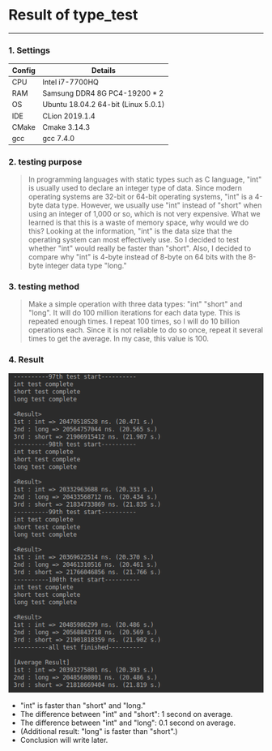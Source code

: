 # Result of type_test
-----------------------

### 1. Settings

|Config|Details|
|------|-------|
|CPU|Intel i7-7700HQ|
|RAM|Samsung DDR4 8G PC4-19200 * 2|
|OS|Ubuntu 18.04.2 64-bit (Linux 5.0.1)|
|IDE|CLion 2019.1.4|
|CMake|Cmake 3.14.3|
|gcc|gcc 7.4.0|

### 2. testing purpose

> In programming languages with static types such as C language, "int" is usually used to declare an integer type of data. Since modern operating systems are 32-bit or 64-bit operating systems, "int" is a 4-byte data type. However, we usually use "int" instead of "short" when using an integer of 1,000 or so, which is not very expensive. What we learned is that this is a waste of memory space, why would we do this? Looking at the information, "int" is the data size that the operating system can most effectively use. So I decided to test whether "int" would really be faster than "short". Also, I decided to compare why "int" is 4-byte instead of 8-byte on 64 bits with the 8-byte integer data type "long."

### 3. testing method

> Make a simple operation with three data types: "int" "short" and "long". It will do 100 million iterations for each data type. This is repeated enough times. I repeat 100 times, so I will do 10 billion operations each. Since it is not reliable to do so once, repeat it several times to get the average. In my case, this value is 100.

### 4. Result

![result](./../test_screenshot/type_test.png)

- "int" is faster than "short" and "long."
- The difference between "int" and "short": 1 second on average.
- The difference between "int" and "long": 0.1 second on average.
- (Additional result: "long" is faster than "short".)
- Conclusion will write later.